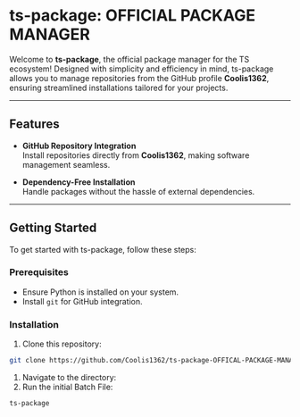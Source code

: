 # ts-package: OFFICIAL PACKAGE MANAGER

Welcome to **ts-package**, the official package manager for the TS ecosystem! Designed with simplicity and efficiency in mind, ts-package allows you to manage repositories from the GitHub profile **Coolis1362**, ensuring streamlined installations tailored for your projects.

---

## Features

- **GitHub Repository Integration**  
  Install repositories directly from **Coolis1362**, making software management seamless.

- **Dependency-Free Installation**  
  Handle packages without the hassle of external dependencies.

---

## Getting Started

To get started with ts-package, follow these steps:

### Prerequisites

- Ensure Python is installed on your system.
- Install `git` for GitHub integration.

### Installation

1. Clone this repository:

```bash
git clone https://github.com/Coolis1362/ts-package-OFFICAL-PACKAGE-MANAGER
```

1. Navigate to the directory:
2. Run the initial Batch File:

```bash
ts-package
```
